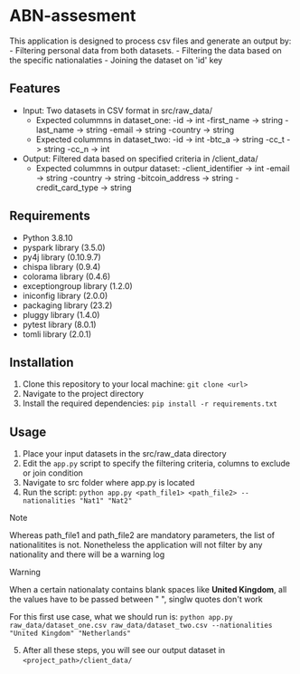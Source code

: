 # ABN-assesment

This application is designed to process csv files and generate an output by:
    - Filtering personal data from both datasets. 
    - Filtering the data based on the specific nationalaties
    - Joining the dataset on 'id' key

## Features

- Input: Two datasets in CSV format in src/raw_data/
    - Expected colummns in dataset_one:
        -id -> int
        -first_name -> string
        -last_name -> string
        -email -> string
        -country -> string
    - Expected colummns in dataset_two:
        -id -> int
        -btc_a -> string
        -cc_t -> string
        -cc_n -> int
- Output: Filtered data based on specified criteria in /client_data/
    - Expected colummns in outpur dataset:
        -client_identifier -> int
        -email -> string
        -country -> string
        -bitcoin_address -> string 
        -credit_card_type -> string

## Requirements

- Python 3.8.10
- pyspark library (3.5.0)
- py4j library (0.10.9.7)
- chispa library (0.9.4)
- colorama library (0.4.6)
- exceptiongroup library (1.2.0)
- iniconfig library (2.0.0)
- packaging library (23.2)
- pluggy library (1.4.0)
- pytest library (8.0.1)
- tomli library (2.0.1)

## Installation

1. Clone this repository to your local machine: 
    ```git clone <url> ```
2. Navigate to the project directory
3. Install the required dependencies:
    ```pip install -r requirements.txt```

## Usage

1. Place your input datasets in the src/raw_data directory
2. Edit the `app.py` script to specify the filtering criteria, columns to exclude or join condition
3. Navigate to src folder where app.py is located 
4. Run the script:
    ```python app.py <path_file1> <path_file2> --nationalities "Nat1" "Nat2" ```

> [!NOTE]
> Whereas path_file1 and path_file2 are mandatory parameters, the list of nationalitites is not.
> Nonetheless the application will not filter by any nationality and there will be a warning log  

> [!WARNING]
> When a certain nationalaty contains blank spaces like **United Kingdom**, all the values have to be
> passed between " ", singlw quotes don't work

For this first use case, what we should run is:
``` python app.py raw_data/dataset_one.csv raw_data/dataset_two.csv --nationalities "United Kingdom" "Netherlands" ```

5. After all these steps, you will see our output dataset in ```<project_path>/client_data/```

